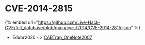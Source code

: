 # CVE-2014-2815
{% embed url="https://github.com/Live-Hack-CVE/full_database/blob/main/cves/2014/CVE-2014-2815.json" %}

* Edubr2020 ~> [CABTrap_OneNote2007](https://www.alice-snow.ru/2014/database/cve-2014-2815/cabtrap_onenote2007-edubr2020)